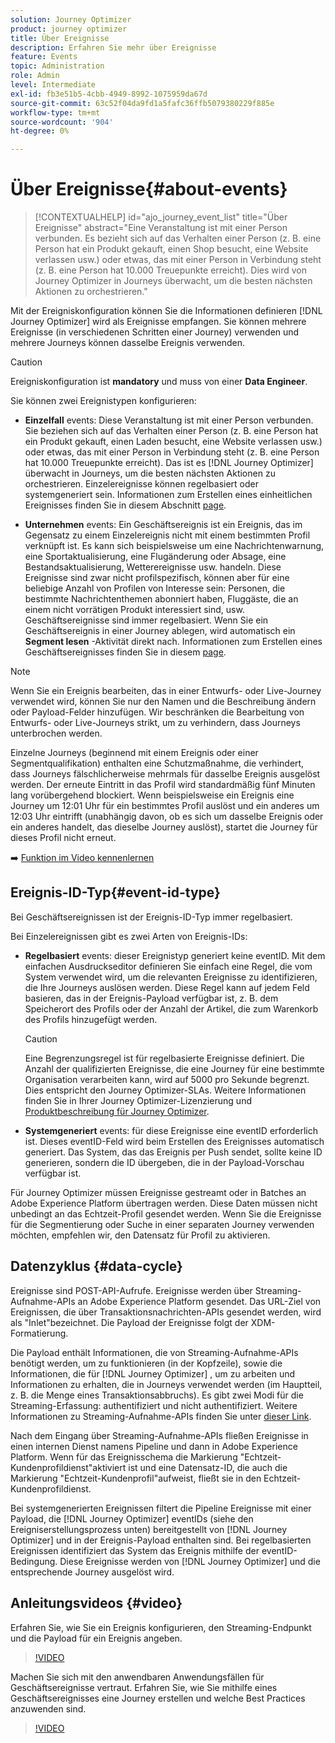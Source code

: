 ```yaml
---
solution: Journey Optimizer
product: journey optimizer
title: Über Ereignisse
description: Erfahren Sie mehr über Ereignisse
feature: Events
topic: Administration
role: Admin
level: Intermediate
exl-id: fb3e51b5-4cbb-4949-8992-1075959da67d
source-git-commit: 63c52f04da9fd1a5fafc36ffb5079380229f885e
workflow-type: tm+mt
source-wordcount: '904'
ht-degree: 0%

---
```


# Über Ereignisse{#about-events}

>[!CONTEXTUALHELP]
>id="ajo_journey_event_list"
>title="Über Ereignisse"
>abstract="Eine Veranstaltung ist mit einer Person verbunden. Es bezieht sich auf das Verhalten einer Person (z. B. eine Person hat ein Produkt gekauft, einen Shop besucht, eine Website verlassen usw.) oder etwas, das mit einer Person in Verbindung steht (z. B. eine Person hat 10.000 Treuepunkte erreicht). Dies wird von Journey Optimizer in Journeys überwacht, um die besten nächsten Aktionen zu orchestrieren."

Mit der Ereigniskonfiguration können Sie die Informationen definieren [!DNL Journey Optimizer] wird als Ereignisse empfangen. Sie können mehrere Ereignisse (in verschiedenen Schritten einer Journey) verwenden und mehrere Journeys können dasselbe Ereignis verwenden.

>[!CAUTION]
>
>Ereigniskonfiguration ist **mandatory** und muss von einer **Data Engineer**.

Sie können zwei Ereignistypen konfigurieren:

* **Einzelfall** events: Diese Veranstaltung ist mit einer Person verbunden. Sie beziehen sich auf das Verhalten einer Person (z. B. eine Person hat ein Produkt gekauft, einen Laden besucht, eine Website verlassen usw.) oder etwas, das mit einer Person in Verbindung steht (z. B. eine Person hat 10.000 Treuepunkte erreicht). Das ist es [!DNL Journey Optimizer] überwacht in Journeys, um die besten nächsten Aktionen zu orchestrieren. Einzelereignisse können regelbasiert oder systemgeneriert sein. Informationen zum Erstellen eines einheitlichen Ereignisses finden Sie in diesem Abschnitt [page](../event/about-creating.md).

* **Unternehmen** events: Ein Geschäftsereignis ist ein Ereignis, das im Gegensatz zu einem Einzelereignis nicht mit einem bestimmten Profil verknüpft ist. Es kann sich beispielsweise um eine Nachrichtenwarnung, eine Sportaktualisierung, eine Flugänderung oder Absage, eine Bestandsaktualisierung, Wetterereignisse usw. handeln. Diese Ereignisse sind zwar nicht profilspezifisch, können aber für eine beliebige Anzahl von Profilen von Interesse sein: Personen, die bestimmte Nachrichtenthemen abonniert haben, Fluggäste, die an einem nicht vorrätigen Produkt interessiert sind, usw. Geschäftsereignisse sind immer regelbasiert. Wenn Sie ein Geschäftsereignis in einer Journey ablegen, wird automatisch ein **Segment lesen** -Aktivität direkt nach. Informationen zum Erstellen eines Geschäftsereignisses finden Sie in diesem [page](../event/about-creating-business.md).


>[!NOTE]
>
>Wenn Sie ein Ereignis bearbeiten, das in einer Entwurfs- oder Live-Journey verwendet wird, können Sie nur den Namen und die Beschreibung ändern oder Payload-Felder hinzufügen. Wir beschränken die Bearbeitung von Entwurfs- oder Live-Journeys strikt, um zu verhindern, dass Journeys unterbrochen werden.

Einzelne Journeys (beginnend mit einem Ereignis oder einer Segmentqualifikation) enthalten eine Schutzmaßnahme, die verhindert, dass Journeys fälschlicherweise mehrmals für dasselbe Ereignis ausgelöst werden. Der erneute Eintritt in das Profil wird standardmäßig fünf Minuten lang vorübergehend blockiert. Wenn beispielsweise ein Ereignis eine Journey um 12:01 Uhr für ein bestimmtes Profil auslöst und ein anderes um 12:03 Uhr eintrifft (unabhängig davon, ob es sich um dasselbe Ereignis oder ein anderes handelt, das dieselbe Journey auslöst), startet die Journey für dieses Profil nicht erneut.

➡️ [Funktion im Video kennenlernen](#video)

## Ereignis-ID-Typ{#event-id-type}

Bei Geschäftsereignissen ist der Ereignis-ID-Typ immer regelbasiert.

Bei Einzelereignissen gibt es zwei Arten von Ereignis-IDs:

* **Regelbasiert** events: dieser Ereignistyp generiert keine eventID. Mit dem einfachen Ausdruckseditor definieren Sie einfach eine Regel, die vom System verwendet wird, um die relevanten Ereignisse zu identifizieren, die Ihre Journeys auslösen werden. Diese Regel kann auf jedem Feld basieren, das in der Ereignis-Payload verfügbar ist, z. B. dem Speicherort des Profils oder der Anzahl der Artikel, die zum Warenkorb des Profils hinzugefügt werden.

   >[!CAUTION]
   >
   >Eine Begrenzungsregel ist für regelbasierte Ereignisse definiert. Die Anzahl der qualifizierten Ereignisse, die eine Journey für eine bestimmte Organisation verarbeiten kann, wird auf 5000 pro Sekunde begrenzt. Dies entspricht den Journey Optimizer-SLAs. Weitere Informationen finden Sie in Ihrer Journey Optimizer-Lizenzierung und [Produktbeschreibung für Journey Optimizer](https://helpx.adobe.com/legal/product-descriptions/adobe-journey-optimizer.html).

* **Systemgeneriert** events: für diese Ereignisse eine eventID erforderlich ist. Dieses eventID-Feld wird beim Erstellen des Ereignisses automatisch generiert. Das System, das das Ereignis per Push sendet, sollte keine ID generieren, sondern die ID übergeben, die in der Payload-Vorschau verfügbar ist.

Für Journey Optimizer müssen Ereignisse gestreamt oder in Batches an Adobe Experience Platform übertragen werden. Diese Daten müssen nicht unbedingt an das Echtzeit-Profil gesendet werden. Wenn Sie die Ereignisse für die Segmentierung oder Suche in einer separaten Journey verwenden möchten, empfehlen wir, den Datensatz für Profil zu aktivieren.

## Datenzyklus {#data-cycle}

Ereignisse sind POST-API-Aufrufe. Ereignisse werden über Streaming-Aufnahme-APIs an Adobe Experience Platform gesendet. Das URL-Ziel von Ereignissen, die über Transaktionsnachrichten-APIs gesendet werden, wird als &quot;Inlet&quot;bezeichnet. Die Payload der Ereignisse folgt der XDM-Formatierung.

Die Payload enthält Informationen, die von Streaming-Aufnahme-APIs benötigt werden, um zu funktionieren (in der Kopfzeile), sowie die Informationen, die für [!DNL Journey Optimizer] , um zu arbeiten und Informationen zu erhalten, die in Journeys verwendet werden (im Hauptteil, z. B. die Menge eines Transaktionsabbruchs). Es gibt zwei Modi für die Streaming-Erfassung: authentifiziert und nicht authentifiziert. Weitere Informationen zu Streaming-Aufnahme-APIs finden Sie unter [dieser Link](https://experienceleague.adobe.com/docs/experience-platform/xdm/api/getting-started.html).

Nach dem Eingang über Streaming-Aufnahme-APIs fließen Ereignisse in einen internen Dienst namens Pipeline und dann in Adobe Experience Platform. Wenn für das Ereignisschema die Markierung &quot;Echtzeit-Kundenprofildienst&quot;aktiviert ist und eine Datensatz-ID, die auch die Markierung &quot;Echtzeit-Kundenprofil&quot;aufweist, fließt sie in den Echtzeit-Kundenprofildienst.

Bei systemgenerierten Ereignissen filtert die Pipeline Ereignisse mit einer Payload, die [!DNL Journey Optimizer] eventIDs (siehe den Ereigniserstellungsprozess unten) bereitgestellt von [!DNL Journey Optimizer] und in der Ereignis-Payload enthalten sind. Bei regelbasierten Ereignissen identifiziert das System das Ereignis mithilfe der eventID-Bedingung. Diese Ereignisse werden von [!DNL Journey Optimizer] und die entsprechende Journey ausgelöst wird.

## Anleitungsvideos {#video}

Erfahren Sie, wie Sie ein Ereignis konfigurieren, den Streaming-Endpunkt und die Payload für ein Ereignis angeben.

>[!VIDEO](https://video.tv.adobe.com/v/336253?quality=12)

Machen Sie sich mit den anwendbaren Anwendungsfällen für Geschäftsereignisse vertraut. Erfahren Sie, wie Sie mithilfe eines Geschäftsereignisses eine Journey erstellen und welche Best Practices anzuwenden sind.

>[!VIDEO](https://video.tv.adobe.com/v/334234?quality=12)
